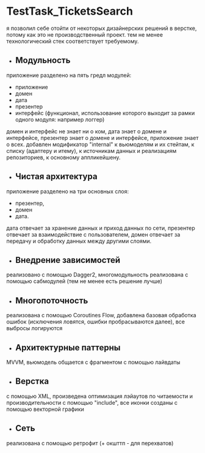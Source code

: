 # TestTask_TicketsSearch

я позволил себе отойти от некоторых дизайнерских решений в верстке, потому как это не производственный проект.
тем не менее технологический стек соответствует требуемому.

- ## Модульность

приложение разделено на пять гредл модулей:
- приложение
- домен
- дата
- презентер
- интерфейс (функционал, использование которого выходит за рамки одного модуля: например логгер)

домен и интерфейс не знает ни о ком, дата знает о домене и интерфейсе, презентер знает о домене и интерфейсе, 
приложение знает о всех.
добавлен модификатор "internal" к вьюмоделям и их стейтам, к списку (адаптеру и итему), 
к источникам данных и реализациям репозиториев, к основному аппликейшену.

- ## Чистая архитектура

приложение разделено на три основных слоя: 
- презентер, 
- домен 
- дата. 

дата отвечает за хранение данных и приход данных по сети, 
презентер отвечает за взаимодействие с пользователем, 
домен отвечает за передачу и обработку данных между другими слоями.

- ## Внедрение зависимостей

реализовано с помощью Dagger2,
многомодульность реализована с помощью сабмодулей (тем не менее есть решение лучше)

- ## Многопоточность

реализована с помощью Coroutines Flow, 
добавлена базовая обработка ошибок (исключения ловятся, ошибки пробрасываются далее), 
все выбросы логируются

- ## Архитектурные паттерны

MVVM, вьюмодель общается с фрагментом с помощью лайвдаты

- ## Верстка

с помощью XML, произведена оптимизация лэйаутов по читаемости и производительности с помощью "include",
все иконки созданы с помощью векторной графики

- ## Сеть

реализована с помощью ретрофит (+ окшттп - для перехватов)
